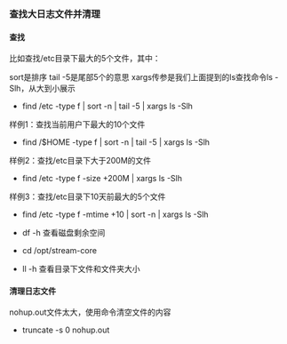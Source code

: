 ### 查找大日志文件并清理

#### 查找
比如查找/etc目录下最大的5个文件，其中：

sort是排序
tail -5是尾部5个的意思
xargs传参是我们上面提到的ls查找命令ls -Slh，从大到小展示

+ find /etc -type f | sort -n | tail -5 | xargs ls -Slh

样例1：查找当前用户下最大的10个文件

+ find /$HOME -type f | sort -n | tail -5 | xargs ls -Slh

样例2：查找/etc目录下大于200M的文件

+ find /etc -type f -size +200M | xargs ls -Slh

样例3：查找/etc目录下10天前最大的5个文件

+ find /etc -type f -mtime +10 | sort -n | xargs ls -Slh


+ df -h                     查看磁盘剩余空间
+ cd /opt/stream-core
+ ll -h                     查看目录下文件和文件夹大小

#### 清理日志文件
nohup.out文件太大，使用命令清空文件的内容
+ truncate -s 0 nohup.out    
